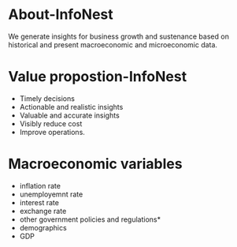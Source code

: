 # About-InfoNest
We generate insights for business growth and sustenance based on historical and present macroeconomic and microeconomic data.

# Value propostion-InfoNest
  - Timely decisions
  - Actionable and realistic insights
  - Valuable and accurate insights 
  - Visibly reduce cost
  - Improve operations.

# Macroeconomic variables
  - inflation rate
  - unemployemnt rate
  - interest rate
  - exchange rate
  - other government policies and regulations*
  - demographics
  - GDP
